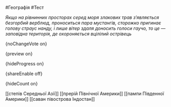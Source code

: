 #Географія #Тест

*Якщо на рівнинних просторах серед моря злакових трав з’являється  безгорбий верблюд, проноситься пара мустангів, сторожко пригинає голову  страус нанду, і лише вітер здаля доносить голоси гаучо, то це —  заповідна територія, де охороняється вцілілий острівець*

{noChangeVote on}

{preview on}

{hideProgress on}

{shareEnable off}

{hideCount on}

[[степів Середньої Азії]]
[[прерій Північної Америки]]
[[пампи Південної Америки]]
[[саван півострова Індостан]]
